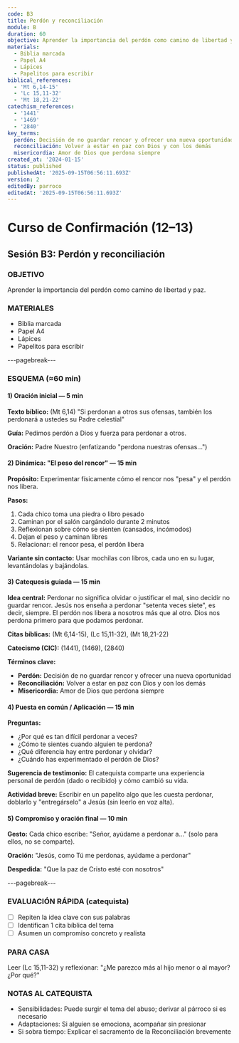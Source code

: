 ```yaml
---
code: B3
title: Perdón y reconciliación
module: B
duration: 60
objective: Aprender la importancia del perdón como camino de libertad y paz.
materials:
  - Biblia marcada
  - Papel A4
  - Lápices
  - Papelitos para escribir
biblical_references:
  - 'Mt 6,14-15'
  - 'Lc 15,11-32'
  - 'Mt 18,21-22'
catechism_references:
  - '1441'
  - '1469'
  - '2840'
key_terms:
  perdón: Decisión de no guardar rencor y ofrecer una nueva oportunidad
  reconciliación: Volver a estar en paz con Dios y con los demás
  misericordia: Amor de Dios que perdona siempre
created_at: '2024-01-15'
status: published
publishedAt: '2025-09-15T06:56:11.693Z'
version: 2
editedBy: parroco
editedAt: '2025-09-15T06:56:11.693Z'
---
```


# Curso de Confirmación (12–13)
## Sesión B3: Perdón y reconciliación

### OBJETIVO
Aprender la importancia del perdón como camino de libertad y paz.

### MATERIALES
- Biblia marcada
- Papel A4
- Lápices
- Papelitos para escribir

---pagebreak---

### ESQUEMA (≈60 min)

#### 1) Oración inicial — 5 min
**Texto bíblico:** (Mt 6,14) "Si perdonan a otros sus ofensas, también los perdonará a ustedes su Padre celestial"

**Guía:** Pedimos perdón a Dios y fuerza para perdonar a otros.

**Oración:** Padre Nuestro (enfatizando "perdona nuestras ofensas...")

#### 2) Dinámica: "El peso del rencor" — 15 min
**Propósito:** Experimentar físicamente cómo el rencor nos "pesa" y el perdón nos libera.

**Pasos:**
1. Cada chico toma una piedra o libro pesado
2. Caminan por el salón cargándolo durante 2 minutos
3. Reflexionan sobre cómo se sienten (cansados, incómodos)
4. Dejan el peso y caminan libres
5. Relacionar: el rencor pesa, el perdón libera

**Variante sin contacto:** Usar mochilas con libros, cada uno en su lugar, levantándolas y bajándolas.

#### 3) Catequesis guiada — 15 min
**Idea central:** Perdonar no significa olvidar o justificar el mal, sino decidir no guardar rencor. Jesús nos enseña a perdonar "setenta veces siete", es decir, siempre. El perdón nos libera a nosotros más que al otro. Dios nos perdona primero para que podamos perdonar.

**Citas bíblicas:** (Mt 6,14-15), (Lc 15,11-32), (Mt 18,21-22)

**Catecismo (CIC):** (1441), (1469), (2840)

**Términos clave:**
- **Perdón:** Decisión de no guardar rencor y ofrecer una nueva oportunidad
- **Reconciliación:** Volver a estar en paz con Dios y con los demás
- **Misericordia:** Amor de Dios que perdona siempre

#### 4) Puesta en común / Aplicación — 15 min
**Preguntas:**
- ¿Por qué es tan difícil perdonar a veces?
- ¿Cómo te sientes cuando alguien te perdona?
- ¿Qué diferencia hay entre perdonar y olvidar?
- ¿Cuándo has experimentado el perdón de Dios?

**Sugerencia de testimonio:** El catequista comparte una experiencia personal de perdón (dado o recibido) y cómo cambió su vida.

**Actividad breve:** Escribir en un papelito algo que les cuesta perdonar, doblarlo y "entregárselo" a Jesús (sin leerlo en voz alta).

#### 5) Compromiso y oración final — 10 min
**Gesto:** Cada chico escribe: "Señor, ayúdame a perdonar a..." (solo para ellos, no se comparte).

**Oración:** "Jesús, como Tú me perdonas, ayúdame a perdonar"

**Despedida:** "Que la paz de Cristo esté con nosotros"

---pagebreak---

### EVALUACIÓN RÁPIDA (catequista)
- [ ] Repiten la idea clave con sus palabras
- [ ] Identifican 1 cita bíblica del tema
- [ ] Asumen un compromiso concreto y realista

### PARA CASA
Leer (Lc 15,11-32) y reflexionar: "¿Me parezco más al hijo menor o al mayor? ¿Por qué?"

### NOTAS AL CATEQUISTA
- Sensibilidades: Puede surgir el tema del abuso; derivar al párroco si es necesario
- Adaptaciones: Si alguien se emociona, acompañar sin presionar
- Si sobra tiempo: Explicar el sacramento de la Reconciliación brevemente

